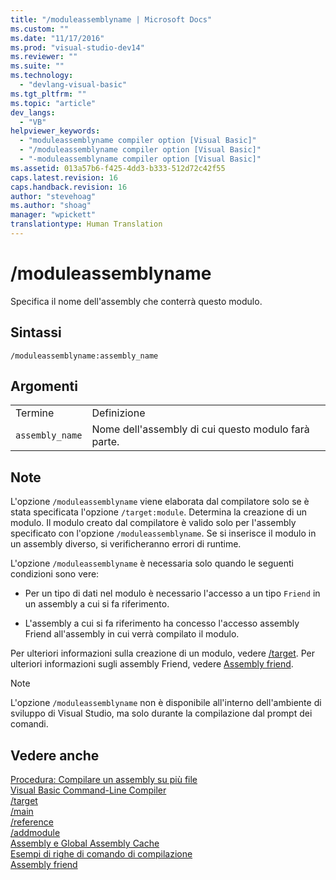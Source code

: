 ```yaml
---
title: "/moduleassemblyname | Microsoft Docs"
ms.custom: ""
ms.date: "11/17/2016"
ms.prod: "visual-studio-dev14"
ms.reviewer: ""
ms.suite: ""
ms.technology: 
  - "devlang-visual-basic"
ms.tgt_pltfrm: ""
ms.topic: "article"
dev_langs: 
  - "VB"
helpviewer_keywords: 
  - "moduleassemblyname compiler option [Visual Basic]"
  - "/moduleassemblyname compiler option [Visual Basic]"
  - "-moduleassemblyname compiler option [Visual Basic]"
ms.assetid: 013a57b6-f425-4dd3-b333-512d72c42f55
caps.latest.revision: 16
caps.handback.revision: 16
author: "stevehoag"
ms.author: "shoag"
manager: "wpickett"
translationtype: Human Translation
---
```

# /moduleassemblyname
Specifica il nome dell'assembly che conterrà questo modulo.  
  
## Sintassi  
  
```  
/moduleassemblyname:assembly_name  
```  
  
## Argomenti  
  
|||  
|-|-|  
|Termine|Definizione|  
|`assembly_name`|Nome dell'assembly di cui questo modulo farà parte.|  
  
## Note  
 L'opzione `/moduleassemblyname` viene elaborata dal compilatore solo se è stata specificata l'opzione `/target:module`.  Determina la creazione di un modulo.  Il modulo creato dal compilatore è valido solo per l'assembly specificato con l'opzione `/moduleassemblyname`.  Se si inserisce il modulo in un assembly diverso, si verificheranno errori di runtime.  
  
 L'opzione `/moduleassemblyname` è necessaria solo quando le seguenti condizioni sono vere:  
  
-   Per un tipo di dati nel modulo è necessario l'accesso a un tipo `Friend` in un assembly a cui si fa riferimento.  
  
-   L'assembly a cui si fa riferimento ha concesso l'accesso assembly Friend all'assembly in cui verrà compilato il modulo.  
  
 Per ulteriori informazioni sulla creazione di un modulo, vedere [\/target](../../../visual-basic/reference/command-line-compiler/target.md).  Per ulteriori informazioni sugli assembly Friend, vedere [Assembly friend](../Topic/Friend%20Assemblies%20\(C%23%20and%20Visual%20Basic\).md).  
  
> [!NOTE]
>  L'opzione `/moduleassemblyname` non è disponibile all'interno dell'ambiente di sviluppo di Visual Studio, ma solo durante la compilazione dal prompt dei comandi.  
  
## Vedere anche  
 [Procedura: Compilare un assembly su più file](../Topic/How%20to:%20Build%20a%20Multifile%20Assembly.md)   
 [Visual Basic Command\-Line Compiler](../../../visual-basic/reference/command-line-compiler/index.md)   
 [\/target](../../../visual-basic/reference/command-line-compiler/target.md)   
 [\/main](../../../visual-basic/reference/command-line-compiler/main.md)   
 [\/reference](../../../visual-basic/reference/command-line-compiler/reference.md)   
 [\/addmodule](../../../visual-basic/reference/command-line-compiler/addmodule.md)   
 [Assembly e Global Assembly Cache](../Topic/Assemblies%20and%20the%20Global%20Assembly%20Cache%20\(C%23%20and%20Visual%20Basic\).md)   
 [Esempi di righe di comando di compilazione](../../../visual-basic/reference/command-line-compiler/sample-compilation-command-lines.md)   
 [Assembly friend](../Topic/Friend%20Assemblies%20\(C%23%20and%20Visual%20Basic\).md)